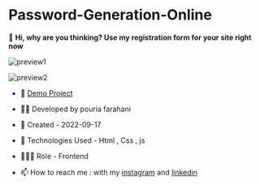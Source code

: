 # Password-Generation-Online

📜 **Hi, why are you thinking? Use my registration form for your site right now**

![preview1](https://user-images.githubusercontent.com/109727844/190862409-97a65735-619f-49a3-8574-d538566c2bec.jpg)

![preview2](https://user-images.githubusercontent.com/109727844/190862499-8015571a-152b-409e-bd82-3eaf2d3ded96.jpg)

- 🔗 [Demo Project](https://pouria-farahani-developer.github.io/RegisterForm2/)

- 👨‍💻 Developed by pouria farahani

- 📆 Created - 2022-09-17

- 🤖 Technologies Used - Html , Css , js

- 🕵🏻‍♀️ Role - Frontend

- 📫 How to reach me : with my [instagram](https://www.instagram.com/pouria_farahani_developer) and [linkedin](https://www.linkedin.com/in/pouria-farahani-developer)
